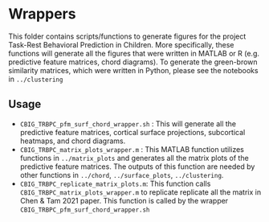 # Wrappers
This folder contains scripts/functions to generate figures for the project Task-Rest Behavioral Prediction in Children.
More specifically, these functions will generate all the figures that were written in MATLAB or R (e.g. predictive feature matrices, chord diagrams).
To generate the green-brown similarity matrices, which were written in Python, please see the notebooks in `../clustering`

## Usage
* `CBIG_TRBPC_pfm_surf_chord_wrapper.sh` : This will generate all the predictive feature matrices, cortical surface projections, subcortical heatmaps, and chord diagrams.
* `CBIG_TRBPC_matrix_plots_wrapper.m` : This MATLAB function utilizes functions in `../matrix_plots` and generates all the matrix plots of the predictive feature matrices. The outputs of this function are needed by other functions in `../chord`, `../surface_plots`, `../clustering`.
* `CBIG_TRBPC_replicate_matrix_plots.m`: This function calls `CBIG_TRBPC_matrix_plots_wrapper.m` to replicate replicate all the matrix in Chen & Tam 2021 paper. This function is called by the wrapper `CBIG_TRBPC_pfm_surf_chord_wrapper.sh`